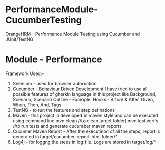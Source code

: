 # PerformanceModule-CucumberTesting
OrangeHRM - Performance Module Testing using Cucumber and JUnit/TestNG

<h1>Module - Performance</h1>

Framework Used:-

1) Selenium - used for browser automation
2) Cucumber - Behaviour Driven Development
			  I have tried to use all possible features of gherkin language in this project like
			  Background, Scenario, Scenario Outline - Example,
			  Hooks - Brfore & After, Given, When, Then, And, Tags
3) TestNG - to run the features and step definations
4) Maven - this project in developed in maven style and can be executed using command line
		   mvn clean  //to clean target folder)
		   mvn test verify  //to run tests and generate cucumber maven reports	 		
5) Cucumer Maven Report - After the executinon of all the steps, report is generated in target/cucumber-report-html folder/*
6) Log4j - for loggng the steps in log file. Logs are stored in target/log/*
